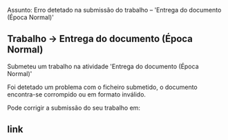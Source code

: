 Assunto: Erro detetado na submissão do trabalho – 'Entrega do documento (Época Normal)'

Trabalho -> Entrega do documento (Época Normal)
---------------------------------------------------------------------
Submeteu um trabalho na atividade 'Entrega do documento (Época Normal)'

Foi detetado um problema com o ficheiro submetido, o documento encontra-se corrompido ou em formato inválido.

Pode corrigir a submissão do seu trabalho em: 

link
---------------------------------------------------------------------

